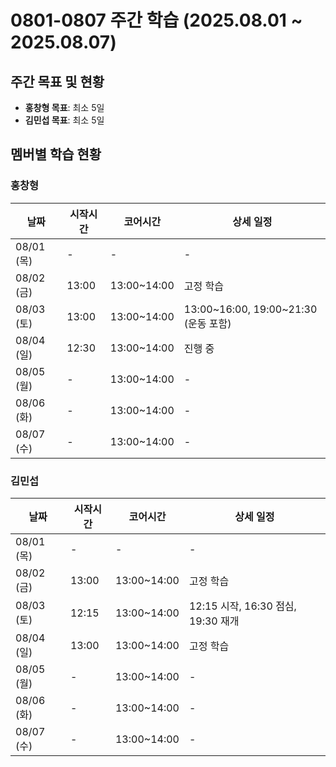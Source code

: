 # 0801-0807 주간 학습 (2025.08.01 ~ 2025.08.07)

## 주간 목표 및 현황
- **홍창형 목표**: 최소 5일
- **김민섭 목표**: 최소 5일

## 멤버별 학습 현황

### 홍창형
| 날짜 | 시작시간 | 코어시간 | 상세 일정 |
|------|----------|----------|-----------|
| 08/01 (목) | - | - | - |
| 08/02 (금) | 13:00 | 13:00~14:00 | 고정 학습 |
| 08/03 (토) | 13:00 | 13:00~14:00 | 13:00~16:00, 19:00~21:30 (운동 포함) |
| 08/04 (일) | 12:30 | 13:00~14:00 | 진행 중 |
| 08/05 (월) | - | 13:00~14:00 | - |
| 08/06 (화) | - | 13:00~14:00 | - |
| 08/07 (수) | - | 13:00~14:00 | - |

### 김민섭
| 날짜 | 시작시간 | 코어시간 | 상세 일정 |
|------|----------|----------|-----------|
| 08/01 (목) | - | - | - |
| 08/02 (금) | 13:00 | 13:00~14:00 | 고정 학습 |
| 08/03 (토) | 12:15 | 13:00~14:00 | 12:15 시작, 16:30 점심, 19:30 재개 |
| 08/04 (일) | 13:00 | 13:00~14:00 | 고정 학습 |
| 08/05 (월) | - | 13:00~14:00 | - |
| 08/06 (화) | - | 13:00~14:00 | - |
| 08/07 (수) | - | 13:00~14:00 | - |